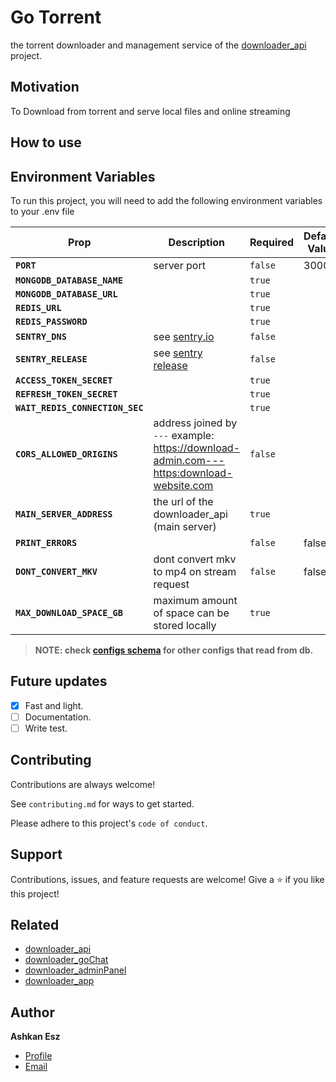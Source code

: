 # Go Torrent

the torrent downloader and management service of the [downloader_api](https://github.com/ashkan-esz/downloader_api) project.

## Motivation

To Download from torrent and serve local files and online streaming 

## How to use


## Environment Variables

To run this project, you will need to add the following environment variables to your .env file

| Prop                            | Description                                                                              | Required | Default Value |
|---------------------------------|------------------------------------------------------------------------------------------|----------|---------------|
| **`PORT`**                      | server port                                                                              | `false`  | 3000          |
| **`MONGODB_DATABASE_NAME`**     |                                                                                          | `true`   |               |
| **`MONGODB_DATABASE_URL`**      |                                                                                          | `true`   |               |
| **`REDIS_URL`**                 |                                                                                          | `true`   |               |
| **`REDIS_PASSWORD`**            |                                                                                          | `true`   |               |
| **`SENTRY_DNS`**                | see [sentry.io](https://sentry.io)                                                       | `false`  |               |
| **`SENTRY_RELEASE`**            | see [sentry release](https://docs.sentry.io/product/releases/.)                          | `false`  |               |
| **`ACCESS_TOKEN_SECRET`**       |                                                                                          | `true`   |               |
| **`REFRESH_TOKEN_SECRET`**      |                                                                                          | `true`   |               |
| **`WAIT_REDIS_CONNECTION_SEC`** |                                                                                          | `true`   |               |
| **`CORS_ALLOWED_ORIGINS`**      | address joined by `---` example: https://download-admin.com---https:download-website.com | `false`  |               |
| **`MAIN_SERVER_ADDRESS`**       | the url of the downloader_api (main server)                                              | `true`   |               |
| **`PRINT_ERRORS`**              |                                                                                          | `false`  | false         |
| **`DONT_CONVERT_MKV`**          | dont convert mkv to mp4 on stream request                                                | `false`  | false         |
| **`MAX_DOWNLOAD_SPACE_GB`**     | maximum amount of space can be stored locally                                            | `true`   |               |

>**NOTE: check [configs schema](https://github.com/ashkan-esz/downloader_api/blob/master/readme/CONFIGS.README.md) for other configs that read from db.**

## Future updates

- [x]  Fast and light.
- [ ]  Documentation.
- [ ]  Write test.

## Contributing

Contributions are always welcome!

See `contributing.md` for ways to get started.

Please adhere to this project's `code of conduct`.

## Support

Contributions, issues, and feature requests are welcome!
Give a ⭐️ if you like this project!

## Related

- [downloader_api](https://github.com/ashkan-esz/downloader_api)
- [downloader_goChat](https://github.com/ashkan-esz/downloader_gochat)
- [downloader_adminPanel](https://github.com/ashkan-esz/downloader_adminpanel)
- [downloader_app](https://github.com/ashkan-esz/downloader_app)

## Author

**Ashkan Esz**

- [Profile](https://github.com/ashkan-esz "Ashkan esz")
- [Email](mailto:ashkanaz2828@gmail.com?subject=Hi "Hi!")
